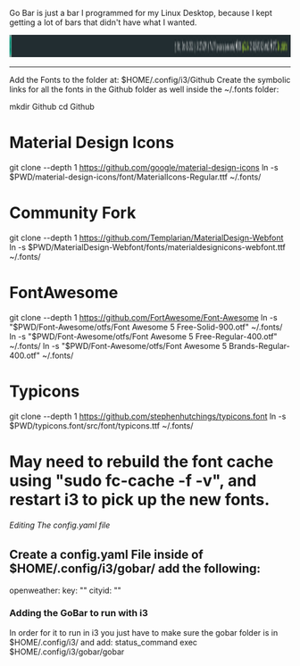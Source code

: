 Go Bar is just a bar I programmed for my Linux Desktop, because I kept getting a lot of bars that didn't have what I wanted.

<img src="./bar.png" alt="Go Bar" width="2560" height="40" />

--------
Add the Fonts to the folder at: $HOME/.config/i3/Github
Create the symbolic links for all the fonts in the Github folder as well inside the ~/.fonts folder:


mkdir Github
cd Github

# Material Design Icons
git clone --depth 1 https://github.com/google/material-design-icons
ln -s $PWD/material-design-icons/font/MaterialIcons-Regular.ttf ~/.fonts/

# Community Fork
git clone --depth 1 https://github.com/Templarian/MaterialDesign-Webfont
ln -s $PWD/MaterialDesign-Webfont/fonts/materialdesignicons-webfont.ttf ~/.fonts/

# FontAwesome
git clone --depth 1 https://github.com/FortAwesome/Font-Awesome
ln -s "$PWD/Font-Awesome/otfs/Font Awesome 5 Free-Solid-900.otf" ~/.fonts/
ln -s "$PWD/Font-Awesome/otfs/Font Awesome 5 Free-Regular-400.otf" ~/.fonts/
ln -s "$PWD/Font-Awesome/otfs/Font Awesome 5 Brands-Regular-400.otf" ~/.fonts/

# Typicons
git clone --depth 1 https://github.com/stephenhutchings/typicons.font
ln -s $PWD/typicons.font/src/font/typicons.ttf ~/.fonts/

# May need to rebuild the font cache using "sudo fc-cache -f -v", and restart i3 to pick up the new fonts.



###### Editing The config.yaml file #######
Create a config.yaml File inside of $HOME/.config/i3/gobar/
add the following:
---
  openweather:
  	key: ""
	cityid: ""

### Adding the GoBar to run with i3 ###
In order for it to run in i3 you just have to make sure the gobar folder is in $HOME/.config/i3/
and add:
status_command exec $HOME/.config/i3/gobar/gobar
